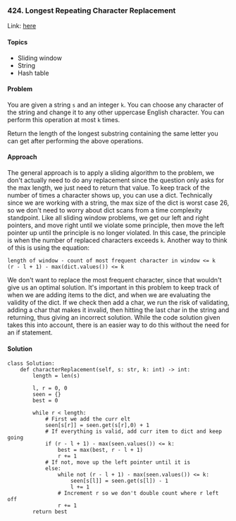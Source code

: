 ### 424. Longest Repeating Character Replacement

Link: [here](https://leetcode.com/problems/longest-repeating-character-replacement/description/)

#### Topics
- Sliding window
- String
- Hash table

#### Problem
You are given a string `s` and an integer `k`. You can choose any character of the string and change it to any other uppercase English character. You can perform this operation at most `k` times.

Return the length of the longest substring containing the same letter you can get after performing the above operations.

#### Approach
The general approach is to apply a sliding algorithm to the problem, we don't actually need to do any replacement since the question only asks for the max length, we just need to return that value. 
To keep track of the number of times a character shows up, you can use a dict. Technically since we are working with a string, the max size of the dict is worst case 26, so we don't need to worry about dict scans from a time complexity standpoint. 
Like all sliding window problems, we get our left and right pointers, and move right until we violate some principle, then move the left pointer up until the principle is no longer violated. In this case, the principle is when the number of replaced characters exceeds `k`. Another way to think of this is using the equation:
```
length of window - count of most frequent character in window <= k
(r - l + 1) - max(dict.values()) <= k
```
We don't want to replace the most frequent character, since that wouldn't give us an optimal solution. 
It's important in this problem to keep track of when we are adding items to the dict, and when we are evaluating the validity of the dict. If we check then add a char, we run the risk of validating, adding a char that makes it invalid, then hitting the last char in the string and returning, thus giving an incorrect solution. While the code solution given takes this into account, there is an easier way to do this without the need for an if statement. 

#### Solution
```
class Solution:
    def characterReplacement(self, s: str, k: int) -> int:
        length = len(s)

        l, r = 0, 0
        seen = {}
        best = 0

        while r < length:
            # First we add the curr elt
            seen[s[r]] = seen.get(s[r],0) + 1
            # If everything is valid, add curr item to dict and keep going
            if (r - l + 1) - max(seen.values()) <= k:
                best = max(best, r - l + 1)
                r += 1
            # If not, move up the left pointer until it is
            else:
                while not (r - l + 1) - max(seen.values()) <= k:
                    seen[s[l]] = seen.get(s[l]) - 1
                    l += 1
                # Increment r so we don't double count where r left off
                r += 1
        return best
```

